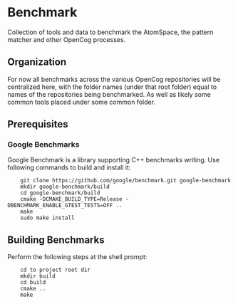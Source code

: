# Benchmark

Collection of tools and data to benchmark the AtomSpace, the pattern
matcher and other OpenCog processes.

## Organization

For now all benchmarks across the various OpenCog repositories will be
centralized here, with the folder names (under that root folder) equal
to names of the repositories being benchmarked. As well as likely some
common tools placed under some common folder.

## Prerequisites

### Google Benchmarks

Google Benchmark is a library supporting C++ benchmarks writing. Use following commands to build and install it:

```
    git clone https://github.com/google/benchmark.git google-benchmark
    mkdir google-benchmark/build
    cd google-benchmark/build
    cmake -DCMAKE_BUILD_TYPE=Release -DBENCHMARK_ENABLE_GTEST_TESTS=OFF ..
    make
    sudo make install
```

## Building Benchmarks

Perform the following steps at the shell prompt:
```
    cd to project root dir
    mkdir build
    cd build
    cmake ..
    make
```

